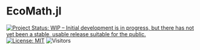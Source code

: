# EcoMath.jl
[![Project Status: WIP – Initial development is in progress, but there has not yet been a stable, usable release suitable for the public.](https://www.repostatus.org/badges/latest/wip.svg)](https://www.repostatus.org/#wip)
[![License: MIT](https://img.shields.io/badge/License-MIT-green.svg)](https://github.com/pujaltes/TopoSort/blob/main/LICENSE)
![Visitors](https://visitor-badge.glitch.me/badge?page_id=pujaltes.EcoMath.jl&left_color=grey&right_color=red)
